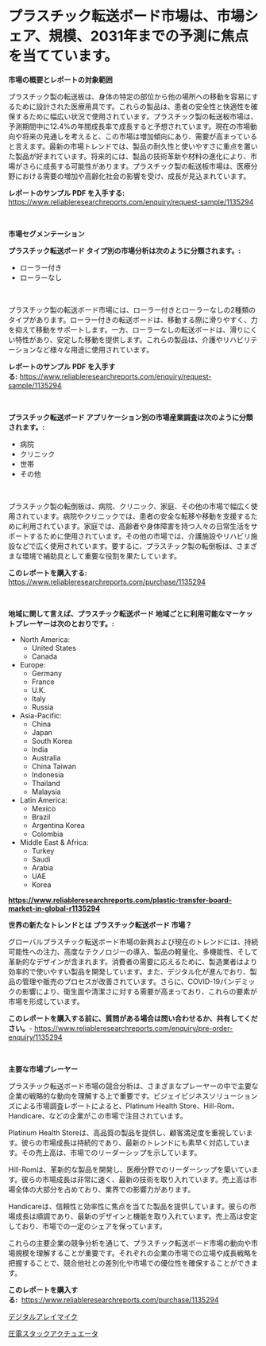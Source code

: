 <p><h1>プラスチック転送ボード市場は、市場シェア、規模、2031年までの予測に焦点を当てています。</h1></p><p><strong>市場の概要とレポートの対象範囲</strong></p>
<p><p>プラスチック製の転送板は、身体の特定の部位から他の場所への移動を容易にするために設計された医療用具です。これらの製品は、患者の安全性と快適性を確保するために幅広い状況で使用されています。プラスチック製の転送板市場は、予測期間中に12.4%の年間成長率で成長すると予想されています。現在の市場動向や将来の見通しを考えると、この市場は増加傾向にあり、需要が高まっていると言えます。最新の市場トレンドでは、製品の耐久性と使いやすさに重点を置いた製品が好まれています。将来的には、製品の技術革新や材料の進化により、市場がさらに成長する可能性があります。プラスチック製の転送板市場は、医療分野における需要の増加や高齢化社会の影響を受け、成長が見込まれています。</p></p>
<p><strong>レポートのサンプル PDF を入手する:</strong> <a href="https://www.reliableresearchreports.com/enquiry/request-sample/1135294">https://www.reliableresearchreports.com/enquiry/request-sample/1135294</a></p>
<p>&nbsp;</p>
<p><strong>市場セグメンテーション</strong></p>
<p><strong>プラスチック転送ボード タイプ別の市場分析は次のように分類されます。:</strong></p>
<p><ul><li>ローラー付き</li><li>ローラーなし</li></ul></p>
<p>&nbsp;</p>
<p><p>プラスチック製の転送ボード市場には、ローラー付きとローラーなしの2種類のタイプがあります。ローラー付きの転送ボードは、移動する際に滑りやすく、力を抑えて移動をサポートします。一方、ローラーなしの転送ボードは、滑りにくい特性があり、安定した移動を提供します。これらの製品は、介護やリハビリテーションなど様々な用途に使用されています。</p></p>
<p><strong>レポートのサンプル PDF を入手する:</strong>&nbsp;<a href="https://www.reliableresearchreports.com/enquiry/request-sample/1135294">https://www.reliableresearchreports.com/enquiry/request-sample/1135294</a></p>
<p>&nbsp;</p>
<p><strong> プラスチック転送ボード アプリケーション別の市場産業調査は次のように分類されます。:</strong></p>
<p><ul><li>病院</li><li>クリニック</li><li>世帯</li><li>その他</li></ul></p>
<p>&nbsp;</p>
<p><p>プラスチック製の転倒板は、病院、クリニック、家庭、その他の市場で幅広く使用されています。病院やクリニックでは、患者の安全な転移や移動を支援するために利用されています。家庭では、高齢者や身体障害を持つ人々の日常生活をサポートするために使用されています。その他の市場では、介護施設やリハビリ施設などで広く使用されています。要するに、プラスチック製の転倒板は、さまざまな環境で補助具として重要な役割を果たしています。</p></p>
<p><strong>このレポートを購入する:</strong>&nbsp; <a href="https://www.reliableresearchreports.com/purchase/1135294">https://www.reliableresearchreports.com/purchase/1135294</a></p>
<p>&nbsp;</p>
<p><strong>地域に関して言えば、プラスチック転送ボード 地域ごとに利用可能なマーケットプレーヤーは次のとおりです。:</strong></p>
<p><ul>
    <li>
        North America:
        <ul>
            <li>United States</li>
            <li>Canada</li>
        </ul>
    </li>
    <li>
        Europe:
        <ul>
            <li>Germany</li>
            <li>France</li>
            <li>U.K.</li>
            <li>Italy</li>
            <li>Russia</li>
        </ul>
    </li>
    <li>
        Asia-Pacific:
        <ul>
            <li>China</li>
            <li>Japan</li>
            <li>South Korea</li>
            <li>India</li>
            <li>Australia</li>
            <li>China Taiwan</li>
            <li>Indonesia</li>
            <li>Thailand</li>
            <li>Malaysia</li>
        </ul>
    </li>
    <li>
        Latin America:
        <ul>
            <li>Mexico</li>
            <li>Brazil</li>
            <li>Argentina Korea</li>
            <li>Colombia</li>
        </ul>
    </li>
    <li>
        Middle East & Africa:
        <ul>
            <li>Turkey</li>
            <li>Saudi</li>
            <li>Arabia</li>
            <li>UAE</li>
            <li>Korea</li>
        </ul>
    </li>
    </ul></p>
<p><strong><a href="https://www.reliableresearchreports.com/plastic-transfer-board-market-in-global-r1135294">https://www.reliableresearchreports.com/plastic-transfer-board-market-in-global-r1135294</a></strong>&nbsp;</p>
<p><strong>世界の新たなトレンドとは プラスチック転送ボード 市場？</strong></p>
<p><p>グローバルプラスチック転送ボード市場の新興および現在のトレンドには、持続可能性への注力、高度なテクノロジーの導入、製品の軽量化、多機能性、そして革新的なデザインが含まれます。消費者の需要に応えるために、製造業者はより効率的で使いやすい製品を開発しています。また、デジタル化が進んでおり、製品の管理や販売のプロセスが改善されています。さらに、COVID-19パンデミックの影響により、衛生面や清潔さに対する需要が高まっており、これらの要素が市場を形成しています。</p></p>
<p><strong>このレポートを購入する前に、質問がある場合は問い合わせるか、共有してください。</strong>- <a href="https://www.reliableresearchreports.com/enquiry/pre-order-enquiry/1135294">https://www.reliableresearchreports.com/enquiry/pre-order-enquiry/1135294</a></p>
<p>&nbsp;</p>
<p><strong>主要な市場プレーヤー</strong></p>
<p><p>プラスチック転送ボード市場の競合分析は、さまざまなプレーヤーの中で主要な企業の戦略的な動向を理解する上で重要です。ビジェイビジネスソリューションズによる市場調査レポートによると、Platinum Health Store、Hill-Rom、Handicare、などの企業がこの市場で注目されています。</p><p>Platinum Health Storeは、高品質の製品を提供し、顧客満足度を重視しています。彼らの市場成長は持続的であり、最新のトレンドにも素早く対応しています。その売上高は、市場でのリーダーシップを示しています。</p><p>Hill-Romは、革新的な製品を開発し、医療分野でのリーダーシップを築いています。彼らの市場成長は非常に速く、最新の技術を取り入れています。売上高は市場全体の大部分を占めており、業界での影響力があります。</p><p>Handicareは、信頼性と効率性に焦点を当てた製品を提供しています。彼らの市場成長は順調であり、最新のデザインと機能を取り入れています。売上高は安定しており、市場での一定のシェアを保っています。</p><p>これらの主要企業の競争分析を通じて、プラスチック転送ボード市場の動向や市場規模を理解することが重要です。それぞれの企業の市場での立場や成長戦略を把握することで、競合他社との差別化や市場での優位性を確保することができます。</p></p>
<p><strong>このレポートを購入する:</strong>&nbsp;&nbsp;<a href="https://www.reliableresearchreports.com/purchase/1135294">https://www.reliableresearchreports.com/purchase/1135294</a></p>
<p><p><a href="https://github.com/zekaoe592392/Market-Research-Report-List-1/blob/main/643579126361.md">デジタルアレイマイク</a></p><p><a href="https://github.com/LeanneBruen2023/Market-Research-Report-List-1/blob/main/382303226360.md">圧電スタックアクチュエータ</a></p></p>